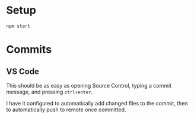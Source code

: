 # Setup

`npm start`

# Commits

## VS Code

This should be as easy as opening Source Control, typing a commit message, and pressing `ctrl+enter`.

I have it configured to automatically add changed files to the commit, then to automatically push to remote once committed.
